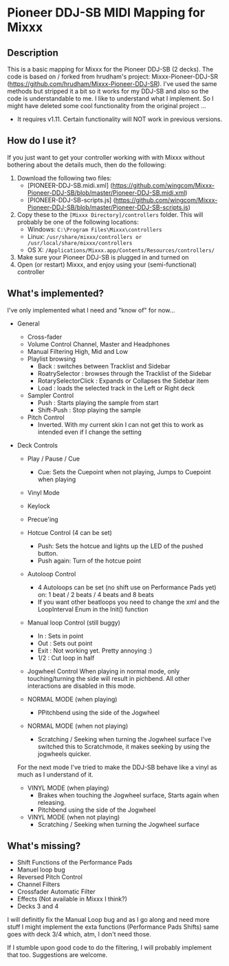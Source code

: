 # Pioneer DDJ-SB MIDI Mapping for Mixxx

## Description 

This is a basic mapping for Mixxx for the Pioneer DDJ-SB (2 decks). The code is based on / forked from hrudham's project: Mixxx-Pioneer-DDJ-SR (https://github.com/hrudham/Mixxx-Pioneer-DDJ-SR). I've used the same methods but stripped it a bit so it works for my DDJ-SB and also so the code is understandable to me. I like to understand what I implement. So I might have deleted some cool functionality from the original project ...

* It requires v1.11. Certain functionality will NOT work in previous versions.

## How do I use it?

If you just want to get your controller working with with Mixxx without bothering about the details much, then do the following:

1. Download the following two files:
    - [PIONEER-DDJ-SB.midi.xml] (https://github.com/wingcom/Mixxx-Pioneer-DDJ-SB/blob/master/Pioneer-DDJ-SB.midi.xml)
    - [PIONEER-DDJ-SB-scripts.js] (https://github.com/wingcom/Mixxx-Pioneer-DDJ-SB/blob/master/Pioneer-DDJ-SB-scripts.js)
2. Copy these to the `[Mixxx Directory]/controllers` folder. This will probably be one of the following locations:
    - Windows: `C:\Program Files\Mixxx\controllers`
    - Linux: `/usr/share/mixxx/controllers or /usr/local/share/mixxx/controllers`
    - OS X: `/Applications/Mixxx.app/Contents/Resources/controllers/`
3. Make sure your Pioneer DDJ-SB is plugged in and turned on
4. Open (or restart) Mixxx, and enjoy using your (semi-functional) controller

## What's implemented?

I've only implemented what I need and "know of" for now...

- General
    - Cross-fader
    - Volume Control
	Channel, Master and Headphones
    - Manual Filtering
	High, Mid and Low
    - Playlist browsing
    	- Back : switches between Tracklist and Sidebar
    	- RoatrySelector : browses through the Tracklist of the Sidebar
    	- RotarySelectorClick : Expands or Collapses the Sidebar item
    	- Load : loads the selected track in the Left or Right deck
    - Sampler Control
    	- Push : Starts playing the sample from start
    	- Shift-Push : Stop playing the sample
    - Pitch Control 
    	- Inverted. With my current skin I can not get this to work as intended even if I change the setting
- Deck Controls
    - Play / Pause / Cue
    	- Cue: Sets the Cuepoint when not playing, Jumps to Cuepoint when playing
    - Vinyl Mode
    - Keylock
    - Precue'ing
    - Hotcue Control (4 can be set)
    	- Push: Sets the hotcue and lights up the LED of the pushed button.
    	- Push again: Turn of the hotcue point
    - Autoloop Control
    	- 4 Autoloops can be set (no shift use on Performance Pads yet) on: 1 beat / 2 beats / 4 beats and 8 beats
    	- If you want other beatloops you need to change the xml and the LoopInterval Enum in the Init() function
    - Manual loop Control (still buggy)
    	- In   : Sets in point
    	- Out  : Sets out point
    	- Exit : Not working yet. Pretty annoying :)
    	- 1/2  : Cut loop in half
    - Jogwheel Control
	When playing in normal mode, only touching/turning the side will result in pichbend. All other 
	interactions are disabled in this mode.

	- NORMAL MODE (when playing)
		- PPitchbend using the side of the Jogwheel
	- NORMAL MODE (when not playing)
		- Scratching / Seeking when turning the Jogwheel surface
		  I've switched this to Scratchmode, it makes seeking by using the jogwheels quicker.

	For the next mode I've tried to make the DDJ-SB behave like a vinyl as much as I understand of it.
	
	- VINYL MODE (when playing)
		- Brakes when touching the Jogwheel surface, Starts again when releasing.
		- Pitchbend using the side of the Jogwheel
	- VINYL MODE (when not playing)
		- Scratching / Seeking when turning the Jogwheel surface

## What's missing?

- Shift Functions of the Performance Pads
- Manuel loop bug
- Reversed Pitch Control
- Channel Filters
- Crossfader Automatic Filter
- Effects (Not available in Mixxx I think?)
- Decks 3 and 4

I will definitly fix the Manual Loop bug and as I go along and need more stuff I might implement the exta functions (Performance Pads Shifts) same goes with deck 3/4 which, atm, I don't need those.

If I stumble upon good code to do the filtering, I will probably implement that too. Suggestions are welcome.
